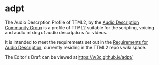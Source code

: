 # adpt
The Audio Description Profile of TTML2, by the [Audio Description Community Group](https://www.w3.org/community/audio-description/)
is a profile of TTML2 suitable for the scripting, voicing and audio mixing of audio descriptions for videos.

It is intended to meet the requirements set out in the [Requirements for Audio Description](https://github.com/w3c/ttml2/wiki/Audio-Description-Requirements), currently residing in the TTML2 repo's wiki space.

The Editor's Draft can be viewed at https://w3c.github.io/adpt/ 
